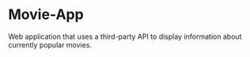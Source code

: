 # Movie-App
Web application that uses a third-party API to display information about currently popular movies.
